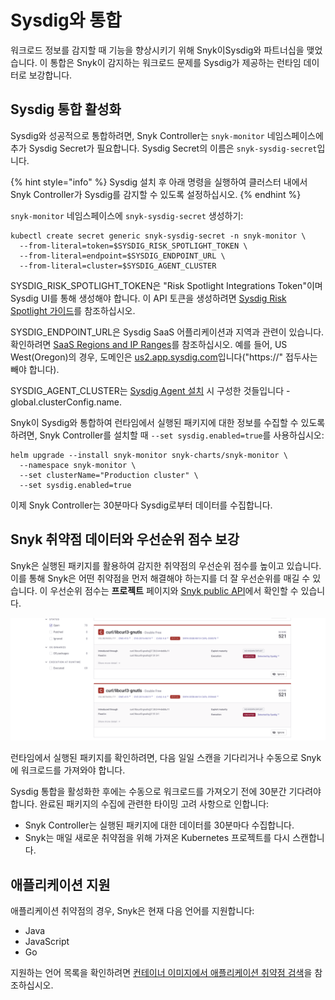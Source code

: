 # Sysdig와 통합

워크로드 정보를 감지할 때 기능을 향상시키기 위해 Snyk이Sysdig와 파트너십을 맺었습니다. 이 통합은 Snyk이 감지하는 워크로드 문제를 Sysdig가 제공하는 런타임 데이터로 보강합니다.

## Sysdig 통합 활성화

Sysdig와 성공적으로 통합하려면, Snyk Controller는 `snyk-monitor` 네임스페이스에 추가 Sysdig Secret가 필요합니다. Sysdig Secret의 이름은 `snyk-sysdig-secret`입니다.

{% hint style="info" %}
Sysdig 설치 후 아래 명령을 실행하여 클러스터 내에서 Snyk Controller가 Sysdig를 감지할 수 있도록 설정하십시오.
{% endhint %}

`snyk-monitor` 네임스페이스에 `snyk-sysdig-secret` 생성하기:

```
kubectl create secret generic snyk-sysdig-secret -n snyk-monitor \
  --from-literal=token=$SYSDIG_RISK_SPOTLIGHT_TOKEN \
  --from-literal=endpoint=$SYSDIG_ENDPOINT_URL \
  --from-literal=cluster=$SYSDIG_AGENT_CLUSTER
```

SYSDIG\_RISK\_SPOTLIGHT\_TOKEN은 "Risk Spotlight Integrations Token"이며 Sysdig UI를 통해 생성해야 합니다. 이 API 토큰을 생성하려면 [Sysdig Risk Spotlight 가이드](https://docs.sysdig.com/en/docs/sysdig-secure/integrations-for-sysdig-secure/risk-spotlight-integrations/#generate-a-token-for-the-integration)를 참조하십시오.

SYSDIG\_ENDPOINT\_URL은 Sysdig SaaS 어플리케이션과 지역과 관련이 있습니다. 확인하려면 [SaaS Regions and IP Ranges](https://docs.sysdig.com/en/docs/administration/saas-regions-and-ip-ranges)를 참조하십시오. 예를 들어, US West(Oregon)의 경우, 도메인은 [us2.app.sysdig.com](https://us2.app.sysdig.com/)입니다("https://" 접두사는 빼야 합니다).

SYSDIG\_AGENT\_CLUSTER는 [Sysdig Agent 설치](https://docs.sysdig.com/en/docs/installation/sysdig-secure/install-agent-components/kubernetes/#parameter-definitions) 시 구성한 것들입니다 - global.clusterConfig.name.

Snyk이 Sysdig와 통합하여 런타임에서 실행된 패키지에 대한 정보를 수집할 수 있도록 하려면, Snyk Controller를 설치할 때 `--set sysdig.enabled=true`를 사용하십시오:

```
helm upgrade --install snyk-monitor snyk-charts/snyk-monitor \
  --namespace snyk-monitor \
  --set clusterName="Production cluster" \
  --set sysdig.enabled=true
```

이제 Snyk Controller는 30분마다 Sysdig로부터 데이터를 수집합니다.

## Snyk 취약점 데이터와 우선순위 점수 보강

Snyk은 실행된 패키지를 활용하여 감지한 취약점의 우선순위 점수를 높이고 있습니다. 이를 통해 Snyk은 어떤 취약점을 먼저 해결해야 하는지를 더 잘 우선순위를 매길 수 있습니다. 이 우선순위 점수는 **프로젝트** 페이지와 [Snyk public API](https://snyk.docs.apiary.io/#reference/projects/aggregated-project-issues/list-all-aggregated-issues)에서 확인할 수 있습니다.

![런타임에서 실행된 패키지들](<../../../.gitbook/assets/image (113) (1) (2) (1) (1) (2) (1) (1) (1).png>)

런타임에서 실행된 패키지를 확인하려면, 다음 일일 스캔을 기다리거나 수동으로 Snyk에 워크로드를 가져와야 합니다.

Sysdig 통합을 활성화한 후에는 수동으로 워크로드를 가져오기 전에 30분간 기다려야 합니다. 완료된 패키지의 수집에 관련한 타이밍 고려 사항으로 인합니다:

* Snyk Controller는 실행된 패키지에 대한 데이터를 30분마다 수집합니다.
* Snyk는 매일 새로운 취약점을 위해 가져온 Kubernetes 프로젝트를 다시 스캔합니다.

## 애플리케이션 지원

애플리케이션 취약점의 경우, Snyk은 현재 다음 언어를 지원합니다:

* Java
* JavaScript
* Go

지원하는 언어 목록을 확인하려면 [컨테이너 이미지에서 애플리케이션 취약점 검색](../use-snyk-container/detect-application-vulnerabilities-in-container-images.md)을 참조하십시오.
